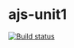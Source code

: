 # ajs-unit1
[![Build status](https://ci.appveyor.com/api/projects/status/4w0oqcu3hswf462e?svg=true)](https://ci.appveyor.com/project/MrFMRka/ajs-unit1)
